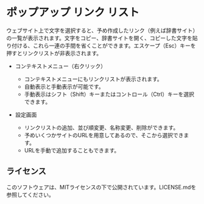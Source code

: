 # ポップアップ リンク リスト
ウェブサイト上で文字を選択すると、予め作成したリンク（例えば辞書サイト）の一覧が表示されます。文字をコピー、辞書サイトを開く、コピーした文字を貼り付ける、これら一連の手間を省くことができます。エスケープ（Esc）キーを押すとリンクリストが非表示されます。

* コンテキストメニュー（右クリック）
   * コンテキストメニューにもリンクリストが表示されます。
   * 自動表示と手動表示が可能です。
   * 手動表示はシフト（Shift）キーまたはコントロール（Ctrl）キーを選択できます。

* 設定画面
   * リンクリストの追加、並び順変更、名称変更、削除ができます。
   * 予めいくつかサイトのURLを用意してあるので、そこから選択できます。
   * URLを手動で追加することもできます。

## ライセンス
このソフトウェアは、MITライセンスの下で公開されています。LICENSE.mdを参照してください。
